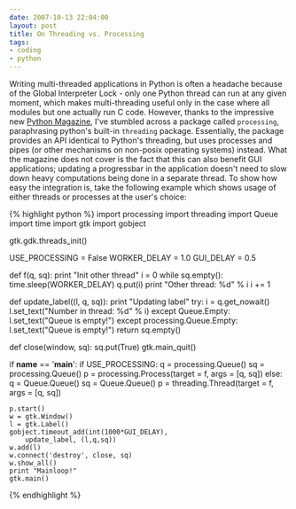 ```yaml
---
date: 2007-10-13 22:04:00
layout: post
title: On Threading vs. Processing
tags:
- coding
- python
---
```


Writing multi-threaded applications in Python is often a headache because of
the Global Interpreter Lock - only one Python thread can run at any given
moment, which makes multi-threading useful only in the case where all modules
but one actually run C code. However, thanks to the impressive new [Python
Magazine](http://pythonmagazine.com), I've stumbled across a package called
`processing`, paraphrasing python's built-in `threading` package. Essentially,
the package provides an API identical to Python's threading, but uses processes
and pipes (or other mechanisms on non-posix operating systems) instead. What
the magazine does not cover is the fact that this can also benefit GUI
applications; updating a progressbar in the application doesn't need to slow
down heavy computations being done in a separate thread. To show how easy the
integration is, take the following example which shows usage of either threads
or processes at the user's choice:

{% highlight python %}
import processing
import threading
import Queue
import time
import gtk
import gobject

gtk.gdk.threads_init()

USE_PROCESSING = False
WORKER_DELAY = 1.0
GUI_DELAY = 0.5

def f(q, sq):
	print "Init other thread"
	i = 0
	while sq.empty():
		time.sleep(WORKER_DELAY)
		q.put(i)
		print "Other thread: %d" % i
		i += 1

def update_label((l, q, sq)):
	print "Updating label"
	try:
		i = q.get_nowait()
		l.set_text("Number in thread: %d" % i)
	except Queue.Empty:
		l.set_text("Queue is empty!")
	except processing.Queue.Empty:
		l.set_text("Queue is empty!")
	return sq.empty()

def close(window, sq):
	sq.put(True)
	gtk.main_quit()

if __name__ == '__main__':
	if USE_PROCESSING:
		q = processing.Queue()
		sq = processing.Queue()
		p = processing.Process(target = f,
			args = [q, sq])
	else:
		q = Queue.Queue()
		sq = Queue.Queue()
		p = threading.Thread(target = f,
			args = [q, sq])

	p.start()
	w = gtk.Window()
	l = gtk.Label()
	gobject.timeout_add(int(1000*GUI_DELAY),
		update_label, (l,q,sq))
	w.add(l)
	w.connect('destroy', close, sq)
	w.show_all()
	print "Mainloop!"
	gtk.main()
{% endhighlight %}
